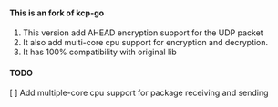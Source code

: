 #### This is an fork of kcp-go
1. This version add AHEAD encryption support for the UDP packet
2. It also add multi-core cpu support for encryption and decryption.
3. It has 100% compatibility with original lib
#### TODO
[ ] Add multiple-core cpu support for package receiving and sending